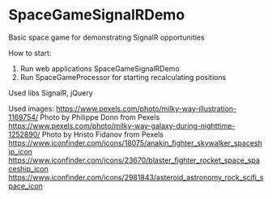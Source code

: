 # SpaceGameSignalRDemo
Basic space game for demonstrating SignalR opportunities

How to start:
1. Run web applications SpaceGameSignalRDemo
2. Run SpaceGameProcessor for starting recalculating positions

Used libs
SignalR, jQuery

Used images:
https://www.pexels.com/photo/milky-way-illustration-1169754/ Photo by Philippe Donn from Pexels
https://www.pexels.com/photo/milky-way-galaxy-during-nighttime-1252890/ Photo by Hristo Fidanov from Pexels
https://www.iconfinder.com/icons/18075/anakin_fighter_skywalker_spaceship_icon
https://www.iconfinder.com/icons/23670/blaster_fighter_rocket_space_spaceship_icon
https://www.iconfinder.com/icons/2981843/asteroid_astronomy_rock_scifi_space_icon